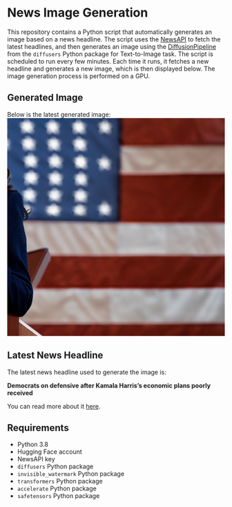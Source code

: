 # News Image Generation
This repository contains a Python script that automatically generates an image based on a news headline. The script uses the [NewsAPI](https://newsapi.org/) to fetch the latest headlines, and then generates an image using the [DiffusionPipeline](https://github.com/huggingface/diffusers) from the `diffusers` Python package for Text-to-Image task.
The script is scheduled to run every few minutes. Each time it runs, it fetches a new headline and generates a new image, which is then displayed below. The image generation process is performed on a GPU.

## Generated Image
Below is the latest generated image:
![Generated Image](image.png)

## Latest News Headline
The latest news headline used to generate the image is:

**Democrats on defensive after Kamala Harris’s economic plans poorly received**

You can read more about it [here](https://news.google.com/rss/articles/CBMicEFVX3lxTE9JTjNvSndRd1dYWjNxQ1hOT3NzMFpMUXFEUUZvMWJncm9KTmVvYmQwNlhkWTc3ZGt4eHFtNkt2ZkduYXc3bnY5WmZ6LXgzdG9DalhXSm15V2FnMzUxb091MU9Ma3I2b3B4WlZfV01Xcm4?oc=5).

## Requirements
- Python 3.8
- Hugging Face account
- NewsAPI key
- `diffusers` Python package
- `invisible_watermark` Python package
- `transformers` Python package
- `accelerate` Python package
- `safetensors` Python package
